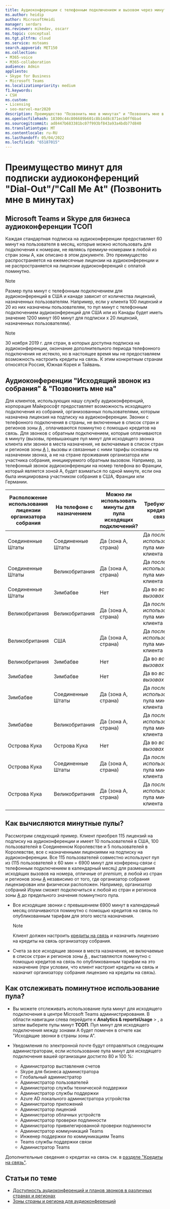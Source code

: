 ```yaml
---
title: Аудиоконференции с телефонным подключением и вызовом через минуты
ms.author: heidip
author: MicrosoftHeidi
manager: serdars
ms.reviewer: mikedav, oscarr
ms.topic: conceptual
ms.tgt.pltfrm: cloud
ms.service: msteams
search.appverid: MET150
ms.collection:
- M365-voice
- M365-collaboration
audience: Admin
appliesto:
- Skype for Business
- Microsoft Teams
ms.localizationpriority: medium
f1.keywords:
- CSH
ms.custom:
- Licensing
- seo-marvel-mar2020
description: Преимущество "Позвонить мне в минутах" и "Позвонить мне в минутах". С 1 декабря 2019 г. каждая подписка на аудиоконференции предоставляет 60 минут на пользователя в месяц в странах зоны A.
ms.openlocfilehash: 18300c44c806689b601c8b14d8c871ecb0ff6ba4
ms.sourcegitcommit: ad8447b683381bc07f993bf843a93a4bdb77d840
ms.translationtype: MT
ms.contentlocale: ru-RU
ms.lasthandoff: 05/04/2022
ms.locfileid: "65187015"
---
```

# <a name="audio-conferencing-subscription-dial-outcall-me-at-minutes-benefit"></a>Преимущество минут для подписки аудиоконференций "Dial-Out"/"Call Me At" (Позвонить мне в минутах)

## <a name="microsoft-teams-and-skype-for-business-pstn-audio-conferencing"></a>Microsoft Teams и Skype для бизнеса аудиоконференции ТСОП

Каждая стандартная подписка на аудиоконференции предоставляет 60 минут на пользователя в месяц, которые можно использовать для подключения к номерам, не являясь премиум-номерами в любой из стран зоны A, как описано в этом документе. Это преимущество распространяется на ежемесячные лицензии на аудиоконференции и не распространяется на лицензии аудиоконференций с оплатой поминутно.

> [!NOTE]
> Размер пула минут с телефонным подключением для аудиоконференций в США и канаде зависит от количества лицензий, назначенных пользователям. Например, если у клиента 100 лицензий и 20 из них назначены пользователям, то пул минут с телефонным подключением аудиоконференций для США или из Канады будет иметь значение 1200 минут (60 минут для подписки x 20 лицензий, назначенных пользователям).

> [!NOTE]
> 30 ноября 2019 г. для стран, в которых доступна подписка на аудиоконференции, окончание дополнительного периода телефонного подключения не истекло, но в настоящее время мы не предоставляем возможность настроить кредиты на связь.[](complimentary-dial-out-period.md) К этим конкретным странам относятся Россия, Южная Корея и Тайвань.

## <a name="audio-conferencing-dial-out-from-a-meeting--call-me-at-details"></a>Аудиоконференции "Исходящий звонок из собрания" & "Позвонить мне на"

Для клиентов, использующих нашу службу аудиоконференций, корпорация Майкрософт предоставляет возможность исходящего подключения из собраний, организованных пользователями, которым назначена лицензия на подписку на аудиоконференции. Звонки с телефонного подключения в страны, не включенные в список стран и регионов зоны [A](audio-conferencing-zones.md) , оплачиваются поминутно с помощью кредитов на связь. Для звонков с обратным подключением, которые оплачиваются в минуту (вызовы, превышающее пул минут для исходящего звонка клиента или звонки в места назначения, не включаемые в список стран и регионов зоны [A](audio-conferencing-zones.md) ), вызовы и связанные с ними тарифы основаны на назначении звонка, а не на стране проживания организатора или участника собрания, инициируемого обратным вызовом. Например, за телефонный звонок аудиоконференции на номер телефона во Франции, который является зоной A, будет взиматься по одной минуте, если она была инициирована участником собрания в США, Франции или Германии.

|Расположение использования лицензии организатора собрания |На телефоне с назначением |Можно ли использовать минуты для пула исходящих подключений?|Требуются ли кредиты на связь?|
|---------|---------|---------|---------|
|Соединенные Штаты |Соединенные Штаты |Да (зона А, страна) |Да *после использования* пула минут клиента         |
|Соединенные Штаты |Великобритания|Да (зона А, страна) |  Да *после использования* пула минут клиента       |
|Соединенные Штаты     |Зимбабве|    Нет     |     Да во *всех вызовах*    |
|Великобритания     |Великобритания|Да (зона А, страна) |  Да *после использования* пула минут клиента       |
|Великобритания     |США |Да (зона А, страна) |  Да *после использования* пула минут клиента       |
|Великобритания     |Зимбабве|    Нет     |   Да во *всех вызовах*      |
|Зимбабве     |Зимбабве|    Нет     |    Да во *всех вызовах*     |
|Зимбабве     |Соединенные Штаты | Да (зона А, страна) | Да *после использования* пула минут клиента        |
|Зимбабве     |Великобритания | Да (зона А, страна) | Да *после использования* пула минут клиента        |
|Острова Кука     |Острова Кука |   Нет      |    Да во *всех вызовах*     |
|Острова Кука     |Соединенные Штаты  | Да (зона А, страна) |  Да *после использования* пула минут клиента       |
|Острова Кука     |Великобритания | Да (зона А, страна) | Да *после использования* пула минут клиента        |
|    |         |         |         |

## <a name="how-are-minute-pools-calculated"></a>Как вычисляются минутные пулы?

Рассмотрим следующий пример. Клиент приобрел 115 лицензий на подписку на аудиоконференции и имеет 10 пользователей в США, 100 пользователей в Соединенном Королевстве и 5 пользователей в Королевстве, все с назначенными лицензиями на подписку на аудиоконференции. Все 115 пользователей совместно используют пул из (115 пользователей x 60 мин = 6900 минут для конференц-связи с телефонным подключением в календарный месяц) для размещения исходящих вызовов на номера, отличные от *premium, в* любой из стран и регионов зоны [A](audio-conferencing-zones.md) независимо от того, где организатор собрания лицензирован или физически расположен. Например, организатор собраний Изуми сможет подключиться к любой из стран и регионов зоны [A](audio-conferencing-zones.md) до предельного значения поминутного пула.

- Все исходящие звонки с превышением 6900 минут в календарный месяц оплачиваются поминутно с помощью кредитов на связь по опубликованным тарифам для этого места назначения.

   > [!NOTE]
   > Клиент должен настроить [кредиты на связь](what-are-communications-credits.md) и назначить лицензию на кредиты на связь организатору собрания.

- Счета за все исходящие звонки в места назначения, не включаемые в список стран и регионов зоны [A](audio-conferencing-zones.md) , выставляются поминутно с помощью кредитов на связь по опубликованным тарифам на это назначение (при условии, что клиент настроит кредиты на связь и назначит организатору собрания лицензию на кредиты на связь).

## <a name="how-can-i-monitor-minute-my-pool-usage"></a>Как отслеживать поминутное использование пула?

- Вы можете отслеживать использование пула минут для исходящего подключения в центре Microsoft Teams администрирования. В области навигации слева перейдите к **Analytics & reportsUsage** > , а затем выберите пулы минут **ТСОП**. Пул минут для исходящего подключения между зонами A будет помечен в отчете как "Исходящие звонки в страны зоны A".
- Уведомления по электронной почте будут отправляться следующим администраторам, если использование пула минут для исходящего подключения вашей организации достигло 80 и 100 %:

  - Администратор выставления счетов
  - Skype для бизнеса администратора
  - Глобальный администратор
  - Администратор пользователей
  - Администратор службы технической поддержки
  - Администратор службы поддержки
  - Azure AD локального администратора устройства
  - Администратор приложений
  - Администратор лицензий
  - Администратор облачных устройств
  - Администратор проверки подлинности
  - Администратор привилегированной проверки подлинности
  - Администратор коммуникаций Teams
  - Инженер поддержки по коммуникациям Teams
  - Teams службы поддержки связи
  - Администратор Teams

Дополнительные сведения о кредитах на связь см. в [разделе "Кредиты на связь"](what-are-communications-credits.md).

## <a name="related-topics"></a>Статьи по теме

- [Доступность аудиоконференций и планов звонков в различных странах и регионах](country-and-region-availability-for-audio-conferencing-and-calling-plans/country-and-region-availability-for-audio-conferencing-and-calling-plans.md)
- [Зоны страны и региона для аудиоконференций](audio-conferencing-zones.md)
